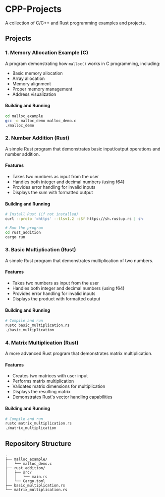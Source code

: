 # CPP-Projects

A collection of C/C++ and Rust programming examples and projects.

## Projects

### 1. Memory Allocation Example (C)

A program demonstrating how `malloc()` works in C programming, including:
- Basic memory allocation
- Array allocation
- Memory alignment
- Proper memory management
- Address visualization

#### Building and Running
```bash
cd malloc_example
gcc -o malloc_demo malloc_demo.c
./malloc_demo
```

### 2. Number Addition (Rust)

A simple Rust program that demonstrates basic input/output operations and number addition.

#### Features
- Takes two numbers as input from the user
- Handles both integer and decimal numbers (using f64)
- Provides error handling for invalid inputs
- Displays the sum with formatted output

#### Building and Running
```bash
# Install Rust (if not installed)
curl --proto '=https' --tlsv1.2 -sSf https://sh.rustup.rs | sh

# Run the program
cd rust_addition
cargo run
```

### 3. Basic Multiplication (Rust)

A simple Rust program that demonstrates multiplication of two numbers.

#### Features
- Takes two numbers as input from the user
- Handles both integer and decimal numbers (using f64)
- Provides error handling for invalid inputs
- Displays the product with formatted output

#### Building and Running
```bash
# Compile and run
rustc basic_multiplication.rs
./basic_multiplication
```

### 4. Matrix Multiplication (Rust)

A more advanced Rust program that demonstrates matrix multiplication.

#### Features
- Creates two matrices with user input
- Performs matrix multiplication
- Validates matrix dimensions for multiplication
- Displays the resulting matrix
- Demonstrates Rust's vector handling capabilities

#### Building and Running
```bash
# Compile and run
rustc matrix_multiplication.rs
./matrix_multiplication
```

## Repository Structure
```
.
├── malloc_example/
│   └── malloc_demo.c
├── rust_addition/
│   ├── src/
│   │   └── main.rs
│   └── Cargo.toml
├── basic_multiplication.rs
└── matrix_multiplication.rs
```
